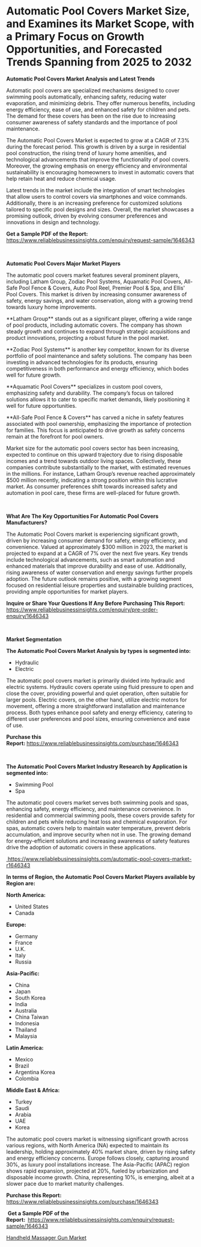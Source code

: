 <p><h1>Automatic Pool Covers Market Size, and Examines its Market Scope, with a Primary Focus on Growth Opportunities, and Forecasted Trends Spanning from 2025 to 2032</h1></p><p><strong>Automatic Pool Covers Market Analysis and Latest Trends</strong></p>
<p><p>Automatic pool covers are specialized mechanisms designed to cover swimming pools automatically, enhancing safety, reducing water evaporation, and minimizing debris. They offer numerous benefits, including energy efficiency, ease of use, and enhanced safety for children and pets. The demand for these covers has been on the rise due to increasing consumer awareness of safety standards and the importance of pool maintenance.</p><p>The Automatic Pool Covers Market is expected to grow at a CAGR of 7.3% during the forecast period. This growth is driven by a surge in residential pool construction, the rising trend of luxury home amenities, and technological advancements that improve the functionality of pool covers. Moreover, the growing emphasis on energy efficiency and environmental sustainability is encouraging homeowners to invest in automatic covers that help retain heat and reduce chemical usage.</p><p>Latest trends in the market include the integration of smart technologies that allow users to control covers via smartphones and voice commands. Additionally, there is an increasing preference for customized solutions tailored to specific pool designs and sizes. Overall, the market showcases a promising outlook, driven by evolving consumer preferences and innovations in design and technology.</p></p>
<p><strong>Get a Sample PDF of the Report:&nbsp;</strong> <a href="https://www.reliablebusinessinsights.com/enquiry/request-sample/1646343?utm_campaign=2203&utm_medium=2&utm_source=Github&utm_content=ia&utm_term=23022025&utm_id=automatic-pool-covers">https://www.reliablebusinessinsights.com/enquiry/request-sample/1646343</a></p>
<p>&nbsp;</p>
<p><strong>Automatic Pool Covers Major Market Players</strong></p>
<p><p>The automatic pool covers market features several prominent players, including Latham Group, Zodiac Pool Systems, Aquamatic Pool Covers, All-Safe Pool Fence & Covers, Auto Pool Reel, Premier Pool & Spa, and Ellis' Pool Covers. This market is driven by increasing consumer awareness of safety, energy savings, and water conservation, along with a growing trend towards luxury home improvements.</p><p>**Latham Group** stands out as a significant player, offering a wide range of pool products, including automatic covers. The company has shown steady growth and continues to expand through strategic acquisitions and product innovations, projecting a robust future in the pool market.</p><p>**Zodiac Pool Systems** is another key competitor, known for its diverse portfolio of pool maintenance and safety solutions. The company has been investing in advanced technologies for its products, ensuring competitiveness in both performance and energy efficiency, which bodes well for future growth.</p><p>**Aquamatic Pool Covers** specializes in custom pool covers, emphasizing safety and durability. The company’s focus on tailored solutions allows it to cater to specific market demands, likely positioning it well for future opportunities.</p><p>**All-Safe Pool Fence & Covers** has carved a niche in safety features associated with pool ownership, emphasizing the importance of protection for families. This focus is anticipated to drive growth as safety concerns remain at the forefront for pool owners.</p><p>Market size for the automatic pool covers sector has been increasing, expected to continue on this upward trajectory due to rising disposable incomes and a trend towards outdoor living spaces. Collectively, these companies contribute substantially to the market, with estimated revenues in the millions. For instance, Latham Group’s revenue reached approximately $500 million recently, indicating a strong position within this lucrative market. As consumer preferences shift towards increased safety and automation in pool care, these firms are well-placed for future growth.</p></p>
<p>&nbsp;</p>
<p><strong>What Are The Key Opportunities For Automatic Pool Covers Manufacturers?</strong></p>
<p><p>The Automatic Pool Covers market is experiencing significant growth, driven by increasing consumer demand for safety, energy efficiency, and convenience. Valued at approximately $300 million in 2023, the market is projected to expand at a CAGR of 7% over the next five years. Key trends include technological advancements, such as smart automation and enhanced materials that improve durability and ease of use. Additionally, rising awareness of water conservation and energy savings further propels adoption. The future outlook remains positive, with a growing segment focused on residential leisure properties and sustainable building practices, providing ample opportunities for market players.</p></p>
<p><strong>Inquire or Share Your Questions If Any Before Purchasing This Report:</strong> <a href="https://www.reliablebusinessinsights.com/enquiry/pre-order-enquiry/1646343?utm_campaign=2203&utm_medium=2&utm_source=Github&utm_content=ia&utm_term=23022025&utm_id=automatic-pool-covers">https://www.reliablebusinessinsights.com/enquiry/pre-order-enquiry/1646343</a></p>
<p>&nbsp;</p>
<p><strong>Market Segmentation</strong></p>
<p><strong>The Automatic Pool Covers Market Analysis by types is segmented into:</strong></p>
<p><ul><li>Hydraulic</li><li>Electric</li></ul></p>
<p><p>The automatic pool covers market is primarily divided into hydraulic and electric systems. Hydraulic covers operate using fluid pressure to open and close the cover, providing powerful and quiet operation, often suitable for larger pools. Electric covers, on the other hand, utilize electric motors for movement, offering a more straightforward installation and maintenance process. Both types enhance pool safety and energy efficiency, catering to different user preferences and pool sizes, ensuring convenience and ease of use.</p></p>
<p><strong>Purchase this Report:&nbsp;</strong><a href="https://www.reliablebusinessinsights.com/purchase/1646343?utm_campaign=2203&utm_medium=2&utm_source=Github&utm_content=ia&utm_term=23022025&utm_id=automatic-pool-covers">https://www.reliablebusinessinsights.com/purchase/1646343</a></p>
<p>&nbsp;</p>
<p><strong>The Automatic Pool Covers Market Industry Research by Application is segmented into:</strong></p>
<p><ul><li>Swimming Pool</li><li>Spa</li></ul></p>
<p><p>The automatic pool covers market serves both swimming pools and spas, enhancing safety, energy efficiency, and maintenance convenience. In residential and commercial swimming pools, these covers provide safety for children and pets while reducing heat loss and chemical evaporation. For spas, automatic covers help to maintain water temperature, prevent debris accumulation, and improve security when not in use. The growing demand for energy-efficient solutions and increasing awareness of safety features drive the adoption of automatic covers in these applications.</p></p>
<p><a href="https://www.reliablebusinessinsights.com/automatic-pool-covers-market-r1646343?utm_campaign=2203&utm_medium=2&utm_source=Github&utm_content=ia&utm_term=23022025&utm_id=automatic-pool-covers">&nbsp;https://www.reliablebusinessinsights.com/automatic-pool-covers-market-r1646343</a></p>
<p><strong>In terms of Region, the Automatic Pool Covers Market Players available by Region are:</strong></p>
<p>
    <p> <strong> North America: </strong>
        <ul>
            <li>United States</li>
            <li>Canada</li>
        </ul>
        </p> 
    <p> <strong> Europe: </strong>
        <ul>
            <li>Germany</li>
            <li>France</li>
            <li>U.K.</li>
            <li>Italy</li>
            <li>Russia</li>
        </ul>
        </p> 
    <p> <strong> Asia-Pacific: </strong>
        <ul>
            <li>China</li>
            <li>Japan</li>
            <li>South Korea</li>
            <li>India</li>
            <li>Australia</li>
            <li>China Taiwan</li>
            <li>Indonesia</li>
            <li>Thailand</li>
            <li>Malaysia</li>
        </ul>
        </p> 
    <p> <strong> Latin America: </strong>
        <ul>
            <li>Mexico</li>
            <li>Brazil</li>
            <li>Argentina Korea</li>
            <li>Colombia</li>
        </ul>
        </p> 
    <p> <strong> Middle East & Africa: </strong>
        <ul>
            <li>Turkey</li>
            <li>Saudi</li>
            <li>Arabia</li>
            <li>UAE</li>
            <li>Korea</li>
        </ul>
    </p>
    </p>
<p><p>The automatic pool covers market is witnessing significant growth across various regions, with North America (NA) expected to maintain its leadership, holding approximately 40% market share, driven by rising safety and energy efficiency concerns. Europe follows closely, capturing around 30%, as luxury pool installations increase. The Asia-Pacific (APAC) region shows rapid expansion, projected at 20%, fueled by urbanization and disposable income growth. China, representing 10%, is emerging, albeit at a slower pace due to market maturity challenges.</p></p>
<p><strong>Purchase this Report: </strong><a href="https://www.reliablebusinessinsights.com/purchase/1646343?utm_campaign=2203&utm_medium=2&utm_source=Github&utm_content=ia&utm_term=23022025&utm_id=automatic-pool-covers">https://www.reliablebusinessinsights.com/purchase/1646343</a></p>
<p>&nbsp;<strong>Get a Sample PDF of the Report:&nbsp;&nbsp;</strong><a href="https://www.reliablebusinessinsights.com/enquiry/request-sample/1646343?utm_campaign=2203&utm_medium=2&utm_source=Github&utm_content=ia&utm_term=23022025&utm_id=automatic-pool-covers">https://www.reliablebusinessinsights.com/enquiry/request-sample/1646343</a></p>
<p><strong></strong></p>
<p><p><a href="https://github.com/AshikRahman991/Market-Research-Report-List-1/blob/main/handheld-massager-gun-market.md?utm_campaign=2203&utm_medium=2&utm_source=Github&utm_content=ia&utm_term=23022025&utm_id=automatic-pool-covers">Handheld Massager Gun Market</a></p></p>